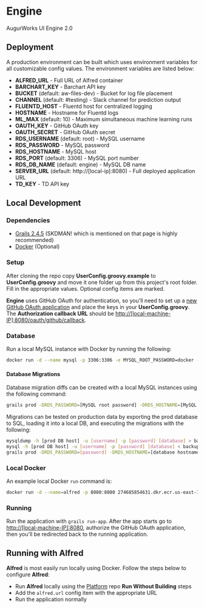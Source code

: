 # Engine
AugurWorks UI Engine 2.0

## Deployment
A production environment can be built which uses environment variables for all customizable config values. The environment variables are listed below:

- **ALFRED_URL** - Full URL of Alfred container
- **BARCHART_KEY** - Barchart API key
- **BUCKET** (default: aw-files-dev) - Bucket for log file placement
- **CHANNEL** (default: #testing) - Slack channel for prediction output
- **FLUENTD_HOST** - Fluentd host for centralized logging
- **HOSTNAME** - Hostname for Fluentd logs
- **ML_MAX** (default: 10) - Maximum simultaneous machine learning runs
- **OAUTH_KEY** - GitHub OAuth key
- **OAUTH_SECRET** - GitHub OAuth secret
- **RDS_USERNAME** (default: root) - MySQL username
- **RDS_PASSWORD** - MySQL password
- **RDS_HOSTNAME** - MySQL host
- **RDS_PORT** (default: 3306) - MySQL port number
- **RDS_DB_NAME** (default: engine) - MySQL DB name
- **SERVER_URL** (default: http://[local-ip]:8080) - Full deployed application URL
- **TD_KEY** - TD API key

## Local Development
### Dependencies
- [Grails 2.4.5](https://grails.org/download.html) (SKDMAN! which is mentioned on that page is highly recommended)
- [Docker](https://docs.docker.com/engine/installation/) (Optional)

### Setup
After cloning the repo copy **UserConfig.groovy.example** to **UserConfig.groovy** and move it one folder up from this project's root folder. Fill in the appropriate values. Optional config items are marked.

**Engine** uses GitHub OAuth for authentication, so you'll need to set up a [new GitHub OAuth application](https://github.com/settings/applications/new) and place the keys in your **UserConfig.groovy**. The **Authorization callback URL** should be [http://[local-machine-IP]:8080/oauth/github/callback](http://[local-machine-IP]:8080/oauth/github/callback).

### Database
Run a local MySQL instance with Docker by running the following:
```bash
docker run -d --name mysql -p 3306:3306 -e MYSQL_ROOT_PASSWORD=docker -e MYSQL_DATABASE=mysql mysql
```

#### Database Migrations
Database migration diffs can be created with a local MySQL instances using the following command:
```bash
grails prod -DRDS_PASSWORD=[MySQL root password] -DRDS_HOSTNAME=[MySQL host ip] dbm-gorm-diff --add [filename].groovy
```

Migrations can be tested on production data by exporting the prod database to SQL, loading it into a local DB, and executing the migrations with the following:
```bash
mysqldump -h [prod DB host] -u [username] -p [password] [database] > backup.sql
mysql -h [prod DB host] -u [username] -p [password] [database] < backup.sql
grails prod -DRDS_PASSWORD=[password] -DRDS_HOSTNAME=[database hostname] dbm-changelog-sync
```

### Local Docker
An example local Docker `run` command is:
```bash
docker run -d --name=alfred -p 8080:8080 274685854631.dkr.ecr.us-east-1.amazonaws.com/alfred:latest
```

### Running
Run the application with `grails run-app`. After the app starts go to [http://[local-machine-IP]:8080](http://[local-machine-IP]:8080), authorize the GitHub OAuth application, then you'll be redirected back to the running application.

## Running with Alfred
**Alfred** is most easily run locally using Docker. Follow the steps below to configure **Alfred**:
- Run **Alfred** locally using the [Platform](https://github.com/AugurWorks/Platform) repo **Run Without Building** steps
- Add the `alfred.url` config item with the appropriate URL
- Run the application normally
